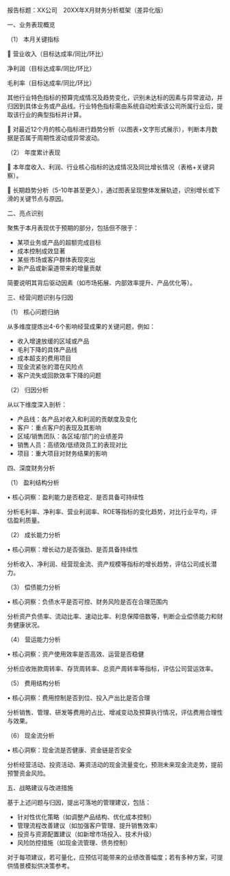 报告标题：XX公司　20XX年X月财务分析框架（差异化版）

一、业务表现概览

（1） 本月关键指标

  营业收入（目标达成率/同比/环比）

净利润（目标达成率/同比/环比）

毛利率（目标达成率/同比/环比）

其他行业特色指标的预算完成情况及趋势变化，识别未达标的因素与异常波动，并归因到具体业务或产品线。行业特色指标需由系统自动检索该公司所属行业后，提取该行业的典型指标并计算。

  对最近12个月的核心指标进行趋势分析（以图表+文字形式展示），判断本月数据是否属于周期性波动或异常波动。

（2） 年度累计表现

  本年度收入、利润、行业核心指标的达成情况及同比增长情况（表格+关键洞察）。

  长期趋势分析（5-10年甚至更久），通过图表呈现整体发展轨迹，识别增长或下滑的关键节点与原因。

二、亮点识别

聚焦于本月表现优于预期的部分，包括但不限于：

- 某项业务或产品的超额完成目标
- 成本控制成效显著
- 某些市场或客户群体表现突出
- 新产品或新渠道带来的增量贡献

简要说明其背后驱动因素（如市场拓展、内部效率提升、产品优化等）。

三、经营问题识别与归因

（1） 核心问题归纳

从多维度提炼出4-6个影响经营成果的关键问题，例如：

- 收入增速放缓的区域或产品
- 毛利下降的具体产品线
- 成本超支的费用项目
- 现金流紧张的潜在风险点
- 客户流失或回款效率下降的问题

（2） 归因分析

从以下维度深入剖析：

- 产品线：各产品对收入和利润的贡献度及变化
- 客户：重点客户的表现及其影响
- 区域/销售团队：各区域/部门的业绩差异
- 销售人员：高绩效/低绩效员工的表现对比
- 项目：重大项目对财务结果的影响

四、深度财务分析

（1） 盈利结构分析

• 核心洞察：盈利能力是否稳定、是否具备可持续性

分析毛利率、净利率、营业利润率、ROE等指标的变化趋势，对比行业平均，评估盈利质量。

（2） 成长能力分析

• 核心洞察：增长动力是否强劲、是否具备持续性

分析收入、净利润、经营现金流、资产规模等指标的增长趋势，评估公司成长潜力。

（3） 偿债能力分析

• 核心洞察：负债水平是否可控、财务风险是否在合理范围内

分析资产负债率、流动比率、速动比率、利息保障倍数等，判断企业偿债能力和财务健康状况。

（4） 营运能力分析

• 核心洞察：资产使用效率是否高效、运营是否稳健

分析应收账款周转率、存货周转率、总资产周转率等指标，评估公司营运效率。

（5） 费用结构分析

• 核心洞察：费用控制是否到位、投入产出比是否合理

分析销售、管理、研发等费用的占比、增减变动及预算执行情况，评估费用合理性与效果。

（6） 现金流分析

• 核心洞察：现金流是否健康、资金链是否安全

分析经营活动、投资活动、筹资活动的现金流量变化，预测未来现金流走势，提前预警资金风险。

五、战略建议与改进措施

基于上述问题与归因，提出可落地的管理建议，包括：

- 针对性优化策略（如调整产品结构、优化成本控制）
- 管理流程改善建议（如加强客户管理、提升销售效率）
- 投资与资源配置建议（如新增市场投入、技术升级）
- 风险防控措施（如现金流管理、债务控制）

对于每项建议，若可量化，应预估可能带来的业绩改善幅度；若有多种方案，可提供情景模拟供决策参考。